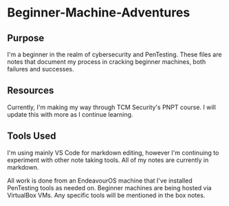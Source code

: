 # Beginner-Machine-Adventures

## Purpose
I'm a beginner in the realm of cybersecurity and PenTesting. These files are notes that document my process in cracking beginner machines, both failures and successes.

## Resources
Currently, I'm making my way through TCM Security's PNPT course. I will update this with more as I continue learning.

## Tools Used
I'm using mainly VS Code for markdown editing, however I'm continuing to experiment with other note taking tools. All of my notes are currently in markdown.

All work is done from an EndeavourOS machine that I've installed PenTesting tools as needed on. Beginner machines are being hosted via VirtualBox VMs. Any specific tools will be mentioned in the box notes.

